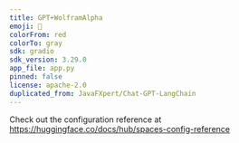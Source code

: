 ```yaml
---
title: GPT+WolframAlpha
emoji: 👀
colorFrom: red
colorTo: gray
sdk: gradio
sdk_version: 3.29.0
app_file: app.py
pinned: false
license: apache-2.0
duplicated_from: JavaFXpert/Chat-GPT-LangChain
---
```


Check out the configuration reference at https://huggingface.co/docs/hub/spaces-config-reference
